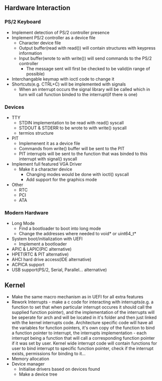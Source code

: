 ## Hardware Interaction
### PS/2 Keyboard
* Implement detection of PS/2 controller presence
* Implement PS/2 controller as a device file
	* Character device file
	* Output buffer(read with read()) will contain structures with keypress information
	* Input buffer(wrote to with write()) will send commands to the PS/2 controller
		* The message sent will first be checked to be valid(in range of possible)
* Interchangable keymap with ioctl code to change it
* Shortcuts(e.g. CTRL+C) will be implemented with signals
	* When an interrupt occurs the signal library will be called which in turn will call function binded to the interrupt(if there is one)


### Devices
* TTY
	* STDIN implementation to be read with read() syscall
	* STDOUT & STDERR to be wrote to with write() syscall
	* termios structure
* PIT
	* Implemenent it as a device file
	* Commands from write() buffer will be sent to the PIT
	* PIT interrupts will be sent to the function that was binded to this interrupt with signal() syscall
* Implement full featured VGA Driver
	* Make it a character device
		* Changing modes would be done with ioctl() syscall
		* Add support for the graphics mode
* Other
	* RTC
	* PCI
	* ATA


### Modern Hardware
* Long Mode
	* Find a bootloader to boot into long mode
	* Change the addresses where needed to void* or uint64_t*
* System boot/initialization with UEFI
	* Implement a bootloader
* APIC & LAPIC(PIC alternative)
* HPET(RTC & PIT alternative)
* AHCI hard drive access(IDE alternative)
* ACPICA support
* USB support(PS/2, Serial, Parallel... alternative)




## Kernel
* Make the same macro mechanism as in UEFI for all extra features
* Rework Interrupts - make a c code for interacting with interrupts(e.g. a function to set that when particular interrupt occures it should call the supplied function pointer), and the implementation of the interrupts will be seperate for arch and will be located in it's folder and then just linked with the kernel interrupts code. Architecture specific code will have all the variables for function pointers, it's own copy of the function to bind a function pointer to interrupt, the interrupts implementation - each interrupt being a function that will call a corresponding function pointer if it was set by user. Kernel wide interrupt code will contain functions for user to bind interrupt to specific function pointer, check if the interrupt exists, permissions for binding to it...
* Memory allocation
* Device manager
	* Initialise drivers based on devices found
	* Make a device tree